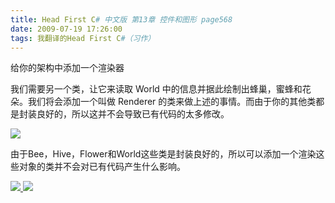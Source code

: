 ```yaml
---
title: Head First C# 中文版 第13章 控件和图形 page568
date: 2009-07-19 17:26:00
tags: 我翻译的Head First C#（习作）
---
```

给你的架构中添加一个渲染器

  

我们需要另一个类，让它来读取  World  中的信息并据此绘制出蜂巢，蜜蜂和花朵。我们将会添加一个叫做  Renderer
的类来做上述的事情。而由于你的其他类都是封装良好的，所以这并不会导致已有代码的太多修改。

  

![](https://p-blog.csdn.net/images/p_blog_csdn_net/cuipengfei1/EntryImages/20090719/2009-07-19_17-11-00.jpg)

由于Bee，Hive，Flower和World这些类是封装良好的，所以可以添加一个渲染这些对象的类并不会对已有代码产生什么影响。



[ ![](https://profile.csdnimg.cn/5/2/5/3_cuipengfei1)
![](https://g.csdnimg.cn/static/user-reg-year/1x/11.png)
](https://blog.csdn.net/cuipengfei1)





